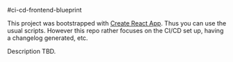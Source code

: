 #ci-cd-frontend-blueprint

This project was bootstrapped with [Create React App](https://github.com/facebook/create-react-app). Thus you can use 
the usual scripts. However this repo rather focuses on the CI/CD set up, having a changelog generated, etc.

Description TBD.